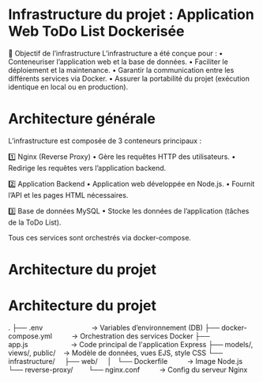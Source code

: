 # Infrastructure du projet : Application Web ToDo List Dockerisée
🔧 Objectif de l’infrastructure
L’infrastructure a été conçue pour :
• Conteneuriser l’application web et la base de données.
• Faciliter le déploiement et la maintenance.
• Garantir la communication entre les différents services via Docker.
• Assurer la portabilité du projet (exécution identique en local ou en production).



# Architecture générale

L’infrastructure est composée de 3 conteneurs principaux :

1️⃣ Nginx (Reverse Proxy)
	•	Gère les requêtes HTTP des utilisateurs.
	•	Redirige les requêtes vers l’application backend.

2️⃣ Application Backend
	•	Application web développée en  Node.js.
	•	Fournit l’API et les pages HTML nécessaires.

3️⃣ Base de données MySQL
	•	Stocke les données de l’application (tâches de la ToDo List).

Tous ces services sont orchestrés via docker-compose.



 # Architecture du projet


# Architecture du projet
.
├── .env                         → Variables d’environnement (DB)
├── docker-compose.yml          → Orchestration des services Docker
├── app.js                      → Code principal de l'application Express
├── models/, views/, public/    → Modèle de données, vues EJS, style CSS
└── infrastructure/
    ├── web/
    │   └── Dockerfile          → Image Node.js
    └── reverse-proxy/
       └── nginx.conf          → Config du serveur Nginx
